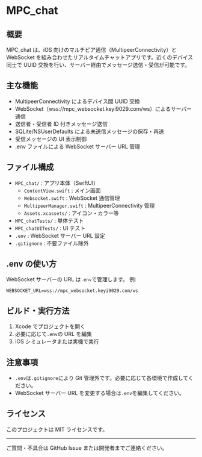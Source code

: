 # MPC_chat

## 概要

MPC_chat は、iOS 向けのマルチピア通信（MultipeerConnectivity）と WebSocket を組み合わせたリアルタイムチャットアプリです。近くのデバイス同士で UUID 交換を行い、サーバー経由でメッセージ送信・受信が可能です。

## 主な機能

- MultipeerConnectivity によるデバイス間 UUID 交換
- WebSocket（wss://mpc_websocket.keyi9029.com/ws）によるサーバー通信
- 送信者・受信者 ID 付きメッセージ送信
- SQLite/NSUserDefaults による未送信メッセージの保存・再送
- 受信メッセージの UI 表示制御
- .env ファイルによる WebSocket サーバー URL 管理

## ファイル構成

- `MPC_chat/` : アプリ本体（SwiftUI）
  - `ContentView.swift` : メイン画面
  - `Websocket.swift` : WebSocket 通信管理
  - `MultipeerManager.swift` : MultipeerConnectivity 管理
  - `Assets.xcassets/` : アイコン・カラー等
- `MPC_chatTests/` : 単体テスト
- `MPC_chatUITests/` : UI テスト
- `.env` : WebSocket サーバー URL 設定
- `.gitignore` : 不要ファイル除外

## .env の使い方

WebSocket サーバーの URL は`.env`で管理します。
例:

```
WEBSOCKET_URL=wss://mpc_websocket.keyi9029.com/ws
```

## ビルド・実行方法

1. Xcode でプロジェクトを開く
2. 必要に応じて`.env`の URL を編集
3. iOS シミュレータまたは実機で実行

## 注意事項

- `.env`は`.gitignore`により Git 管理外です。必要に応じて各環境で作成してください。
- WebSocket サーバー URL を変更する場合は`.env`を編集してください。

## ライセンス

このプロジェクトは MIT ライセンスです。

---

ご質問・不具合は GitHub Issue または開発者までご連絡ください。
